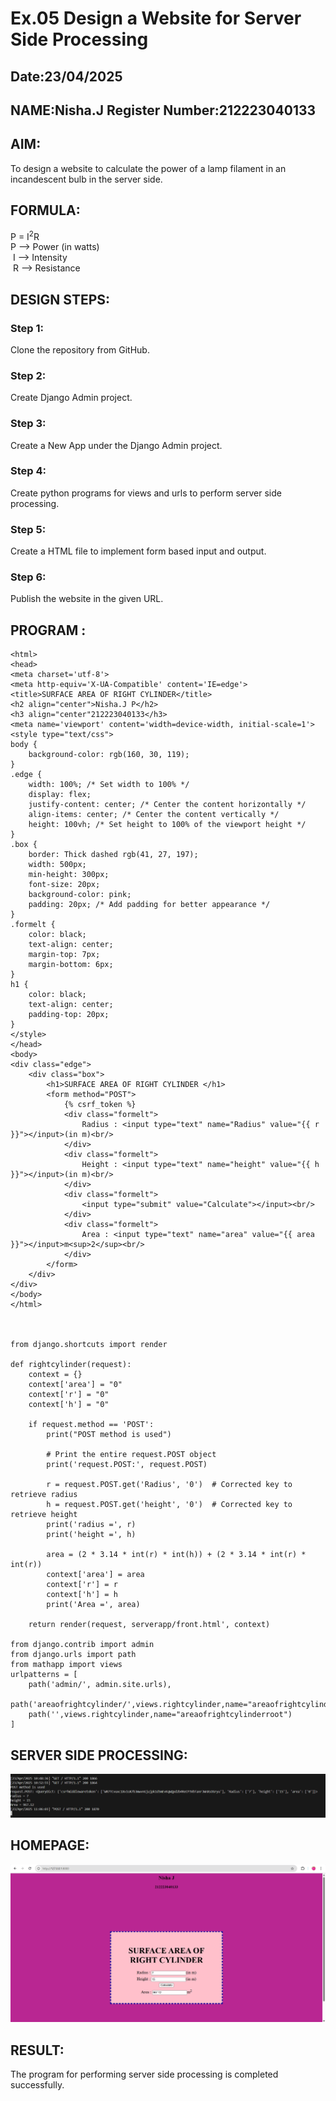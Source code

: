 # Ex.05 Design a Website for Server Side Processing
## Date:23/04/2025
## NAME:Nisha.J Register Number:212223040133

## AIM:
 To design a website to calculate the power of a lamp filament in an incandescent bulb in the server side. 


## FORMULA:
P = I<sup>2</sup>R
<br> P --> Power (in watts)
<br> I --> Intensity
<br> R --> Resistance

## DESIGN STEPS:

### Step 1:
Clone the repository from GitHub.

### Step 2:
Create Django Admin project.

### Step 3:
Create a New App under the Django Admin project.

### Step 4:
Create python programs for views and urls to perform server side processing.

### Step 5:
Create a HTML file to implement form based input and output.

### Step 6:
Publish the website in the given URL.

## PROGRAM :
```
<html>
<head>
<meta charset='utf-8'>
<meta http-equiv='X-UA-Compatible' content='IE=edge'>
<title>SURFACE AREA OF RIGHT CYLINDER</title>
<h2 align="center">Nisha.J P</h2>
<h3 align="center"212223040133</h3>
<meta name='viewport' content='width=device-width, initial-scale=1'>
<style type="text/css">
body {
    background-color: rgb(160, 30, 119);
}
.edge {
    width: 100%; /* Set width to 100% */
    display: flex;
    justify-content: center; /* Center the content horizontally */
    align-items: center; /* Center the content vertically */
    height: 100vh; /* Set height to 100% of the viewport height */
}
.box {
    border: Thick dashed rgb(41, 27, 197);
    width: 500px;
    min-height: 300px;
    font-size: 20px;
    background-color: pink;
    padding: 20px; /* Add padding for better appearance */
}
.formelt {
    color: black;
    text-align: center;
    margin-top: 7px;
    margin-bottom: 6px;
}
h1 {
    color: black;
    text-align: center;
    padding-top: 20px;
}
</style>
</head>
<body>
<div class="edge">
    <div class="box">
        <h1>SURFACE AREA OF RIGHT CYLINDER </h1>
        <form method="POST">
            {% csrf_token %}
            <div class="formelt">
                Radius : <input type="text" name="Radius" value="{{ r }}"></input>(in m)<br/>
            </div>
            <div class="formelt">
                Height : <input type="text" name="height" value="{{ h }}"></input>(in m)<br/>
            </div>
            <div class="formelt">
                <input type="submit" value="Calculate"></input><br/>
            </div>
            <div class="formelt">
                Area : <input type="text" name="area" value="{{ area }}"></input>m<sup>2</sup><br/>
            </div>
        </form>
    </div>
</div>
</body>
</html>



from django.shortcuts import render

def rightcylinder(request):
    context = {}
    context['area'] = "0"
    context['r'] = "0"
    context['h'] = "0"
    
    if request.method == 'POST':
        print("POST method is used")
        
        # Print the entire request.POST object
        print('request.POST:', request.POST)
        
        r = request.POST.get('Radius', '0')  # Corrected key to retrieve radius
        h = request.POST.get('height', '0')  # Corrected key to retrieve height
        print('radius =', r)
        print('height =', h)
        
        area = (2 * 3.14 * int(r) * int(h)) + (2 * 3.14 * int(r) * int(r))
        context['area'] = area
        context['r'] = r
        context['h'] = h
        print('Area =', area)
    
    return render(request, serverapp/front.html', context)

from django.contrib import admin
from django.urls import path
from mathapp import views
urlpatterns = [
    path('admin/', admin.site.urls),
    path('areaofrightcylinder/',views.rightcylinder,name="areaofrightcylinder"),
    path('',views.rightcylinder,name="areaofrightcylinderroot")
]
```


## SERVER SIDE PROCESSING:
![alt text](<Screenshot 2025-04-23 111001.png>)


## HOMEPAGE:
![alt text](<web area.png>)


## RESULT:
The program for performing server side processing is completed successfully.
